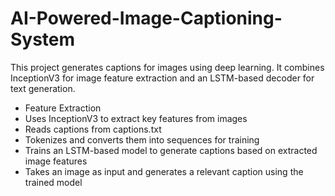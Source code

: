 # AI-Powered-Image-Captioning-System
This project generates captions for images using deep learning. It combines InceptionV3 for image feature extraction and an LSTM-based decoder for text generation.
<br>
<ul>
<li>Feature Extraction</li>
<li>Uses InceptionV3 to extract key features from images</li>
<li>Reads captions from captions.txt</li>
<li>Tokenizes and converts them into sequences for training</li>
<li>Trains an LSTM-based model to generate captions based on extracted image features</li>
<li>Takes an image as input and generates a relevant caption using the trained model</li>
</ul>
